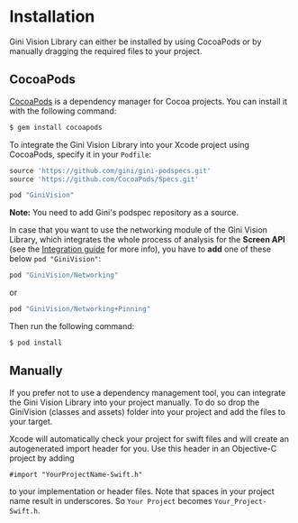 Installation
=============================

Gini Vision Library can either be installed by using CocoaPods or by manually dragging the required files to your project.

## CocoaPods

[CocoaPods](https://cocoapods.org) is a dependency manager for Cocoa projects. You can install it with the following command:

```bash
$ gem install cocoapods
```

To integrate the Gini Vision Library into your Xcode project using CocoaPods, specify it in your `Podfile`:

```ruby
source 'https://github.com/gini/gini-podspecs.git'
source 'https://github.com/CocoaPods/Specs.git'

pod "GiniVision"
```

**Note:** You need to add Gini's podspec repository as a source.

In case that you want to use the networking module of the Gini Vision Library, which integrates the whole process of analysis for the **Screen API** (see the [Integration guide]() for more info), you have to **add** one of these below `pod "GiniVision"`:
```ruby
pod "GiniVision/Networking"
```
or
```ruby
pod "GiniVision/Networking+Pinning"
```

Then run the following command:

```bash
$ pod install
```

## Manually

If you prefer not to use a dependency management tool, you can integrate the Gini Vision Library into your project manually.
To do so drop the GiniVision (classes and assets) folder into your project and add the files to your target.

Xcode will automatically check your project for swift files and will create an autogenerated import header for you.
Use this header in an Objective-C project by adding

```Obj-C
#import "YourProjectName-Swift.h"
```

to your implementation or header files. Note that spaces in your project name result in underscores. So `Your Project` becomes `Your_Project-Swift.h`.
